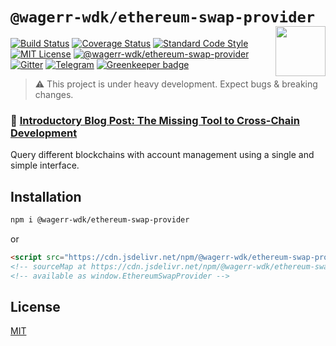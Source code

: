 # `@wagerr-wdk/ethereum-swap-provider` <img align="right" src="https://raw.githubusercontent.com/wagerr/chainabstractionlayer/master/liquality-logo.png" height="80px" />


[![Build Status](https://travis-ci.com/wagerr/chainabstractionlayer.svg?branch=master)](https://travis-ci.com/wagerr/chainabstractionlayer)
[![Coverage Status](https://coveralls.io/repos/github/wagerr/chainabstractionlayer/badge.svg?branch=master)](https://coveralls.io/github/wagerr/chainabstractionlayer?branch=master)
[![Standard Code Style](https://img.shields.io/badge/codestyle-standard-brightgreen.svg)](https://github.com/standard/standard)
[![MIT License](https://img.shields.io/badge/license-MIT-brightgreen.svg)](../../LICENSE.md)
[![@wagerr-wdk/ethereum-swap-provider](https://img.shields.io/npm/dt/@wagerr-wdk/ethereum-swap-provider.svg)](https://npmjs.com/package/@wagerr-wdk/ethereum-swap-provider)
[![Gitter](https://img.shields.io/gitter/room/wagerr/Lobby.svg)](https://gitter.im/wagerr/Lobby?source=orgpage)
[![Telegram](https://img.shields.io/badge/chat-on%20telegram-blue.svg)](https://t.me/Liquality) [![Greenkeeper badge](https://badges.greenkeeper.io/wagerr/chainabstractionlayer.svg)](https://greenkeeper.io/)

> :warning: This project is under heavy development. Expect bugs & breaking changes.

### :pencil: [Introductory Blog Post: The Missing Tool to Cross-Chain Development](https://medium.com/wagerr/the-missing-tool-to-cross-chain-development-2ebfe898efa1)


Query different blockchains with account management using a single and simple interface.


## Installation

```bash
npm i @wagerr-wdk/ethereum-swap-provider
```

or

```html
<script src="https://cdn.jsdelivr.net/npm/@wagerr-wdk/ethereum-swap-provider@0.2.3/dist/ethereum-swap-provider.min.js"></script>
<!-- sourceMap at https://cdn.jsdelivr.net/npm/@wagerr-wdk/ethereum-swap-provider@0.2.3/dist/ethereum-swap-provider.min.js.map -->
<!-- available as window.EthereumSwapProvider -->
```


## License

[MIT](../../LICENSE.md)
